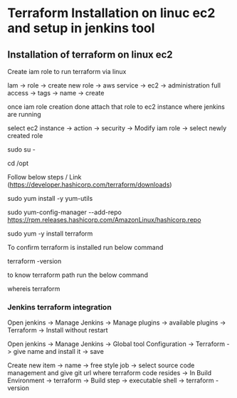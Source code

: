 <h1>Terraform Installation on linuc ec2 and setup in jenkins tool </h1>

<h2>Installation of terraform on linux ec2</h2>

Create iam role to run terraform via linux

Iam -> role -> create new role -> aws service -> ec2 -> administration full access -> tags -> name -> create 

once iam role creation done attach that role to ec2 instance where jenkins are running 

select ec2 instance -> action -> security -> Modify iam role -> select newly created role 

sudo su -

cd /opt

Follow below steps  / Link (https://developer.hashicorp.com/terraform/downloads)

sudo yum install -y yum-utils

sudo yum-config-manager --add-repo https://rpm.releases.hashicorp.com/AmazonLinux/hashicorp.repo

sudo yum -y install terraform

To confirm terraform is installed run below command 

terraform -version 

to know terraform path run the below command 

whereis terraform


<h3>Jenkins terraform integration </h3>

Open jenkins -> Manage Jenkins -> Manage plugins -> available plugins -> Terraform -> Install without restart

Open jenkins -> Manage Jenkins -> Global tool Configuration -> Terraform -> give name and install it -> save 

Create new item -> name -> free style job -> select source code management and give git url where terraform code resides -> In Build Environment -> terraform -> Build step -> executable shell -> terraform -version 



